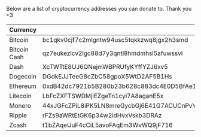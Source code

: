 Below are a list of cryptocurrency addresses you can donate to. Thank you <3

| Currency     | Address                                                                                         |
| ------------ | ----------------------------------------------------------------------------------------------- |
| Bitcoin      | bc1qkv0cjf7c2mlgntw94usc5tqkkzwq8jgx2h3smd                                                      |
| Bitcoin Cash | qz7eukezlcv2lgc88d7y3qntl8hmdmhsl5afuwssvl                                                      |
| Dash         | XcTWTtE8UJ6QNejmWBPRUfyKYffYZJ6xv5                                                              |
| Dogecoin     | DGdkEJJTeeG8cZbC58gpoX5WtD2AF5B1Hs                                                              |
| Ethereum     | 0xdB42dc7921b5B280b23b628c883dc4E0D5BfAe18                                                      |
| Litecoin     | LbFcZXFTSWDMjiEZgeTn1cyi7A8aganE5x                                                              |
| Monero       | 44xJGFcZPiL8iPK5LN8mreGycbGj6E41G7ACUCnPvYUeSiVp4FXphecF71Sx3CdhCUR9gPDtxrKnDRVDdcMccMptJtiXguW |
| Ripple       | rFZs9aWRtEtGK6p34w2idHvxVskb3DRAz                                                               |
| Zcash        | t1bZAqeUuF4cCiL5avoFAqEm3WvWQ9jF716                                                             |

